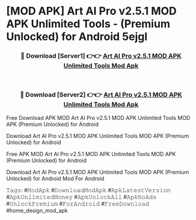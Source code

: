 # [MOD APK] Art AI Pro v2.5.1 MOD APK Unlimited Tools - (Premium Unlocked) for Android 5ejgl



<div align="center">
<h3>🔴 Download [Server1] 👉👉 <a href="https://momento.my/?title=Art_AI_Pro_v2.5.1_MOD_APK_Unlimited_Tools">Art AI Pro v2.5.1 MOD APK Unlimited Tools Mod Apk</a></h3><br>

<h3>🔴 Download [Server2] 👉👉 <a href="https://momento.my/?title=Art_AI_Pro_v2.5.1_MOD_APK_Unlimited_Tools">Art AI Pro v2.5.1 MOD APK Unlimited Tools Mod Apk</a></h3>
</div>



Free Download APK MOD Art AI Pro v2.5.1 MOD APK Unlimited Tools MOD APK (Premium Unlocked) for Android

Download Art AI Pro v2.5.1 MOD APK Unlimited Tools MOD APK (Premium Unlocked) for Android

Free APK MOD Art AI Pro v2.5.1 MOD APK Unlimited Tools MOD APK (Premium Unlocked) for Android

Download Art AI Pro v2.5.1 MOD APK Unlimited Tools MOD APK (Premium Unlocked) for Android Mod For Android

𝚃𝚊𝚐𝚜: #𝙼𝚘𝚍𝙰𝚙𝚔 #𝙳𝚘𝚠𝚗𝚕𝚘𝚊𝚍𝙼𝚘𝚍𝙰𝚙𝚔 #𝙰𝚙𝚔𝙻𝚊𝚝𝚎𝚜𝚝𝚅𝚎𝚛𝚜𝚒𝚘𝚗 #𝙰𝚙𝚔𝚄𝚗𝚕𝚒𝚖𝚒𝚝𝚎𝚍𝙼𝚘𝚗𝚎𝚢 #𝙰𝚙𝚔𝚄𝚗𝚕𝚘𝚌𝚔𝙰𝚕𝚕 #𝙰𝚙𝚔𝙽𝚘𝙰𝚍𝚜 #𝚄𝚗𝚕𝚘𝚌𝚔𝙿𝚛𝚎𝚖𝚒𝚞𝚖 #𝙵𝚘𝚛𝙰𝚗𝚍𝚛𝚘𝚒𝚍 #𝙵𝚛𝚎𝚎𝙳𝚘𝚠𝚗𝚕𝚘𝚊𝚍 #home_design_mod_apk
